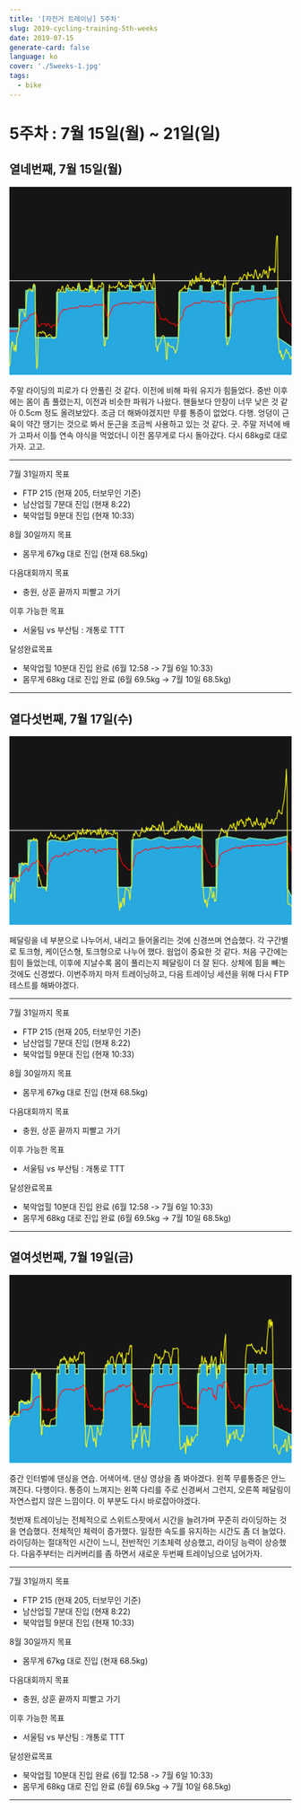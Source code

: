 ```yaml
---
title: '[자전거 트레이닝] 5주차'
slug: 2019-cycling-training-5th-weeks
date: 2019-07-15
generate-card: false
language: ko
cover: './5weeks-1.jpg'
tags:
  - bike
---
```


# 5주차 : 7월 15일(월) ~ 21일(일)

## 열네번째, 7월 15일(월)

![Carillon](./5weeks-1.jpg)

주말 라이딩의 피로가 다 안풀린 것 같다. 이전에 비해 파워 유지가 힘들었다. 중반 이후에는 몸이 좀 풀렸는지, 이전과 비슷한 파워가 나왔다. 핸들보다 안장이 너무 낮은 것 같아 0.5cm 정도 올려보았다. 조금 더 해봐야겠지만 무릎 통증이 없었다. 다행. 엉덩이 근육이 약간 땡기는 것으로 봐서 둔근을 조금씩 사용하고 있는 것 같다. 굿. 주말 저녁에 배가 고파서 이틀 연속 야식을 먹었더니 이전 몸무게로 다시 돌아갔다. 다시 68kg로 대로 가자. 고고.

---

7월 31일까지 목표

- FTP 215 (현재 205, 터보무인 기준)
- 남산업힐 7분대 진입 (현재 8:22)
- 북악업힐 9분대 진입 (현재 10:33)

8월 30일까지 목표

- 몸무게 67kg 대로 진입 (현재 68.5kg)

다음대회까지 목표

- 충원, 상훈 끝까지 피빨고 가기

이후 가능한 목표

- 서울팀 vs 부산팀 : 개통로 TTT

달성완료목표

- 북악업힐 10분대 진입 완료 (6월 12:58 -> 7월 6일 10:33)
- 몸무게 68kg 대로 진입 완료 (6월 69.5kg -> 7월 10일 68.5kg)

---

## 열다섯번째, 7월 17일(수)

![Tallac](./5weeks-2.jpg)

페달링을 네 부분으로 나누어서, 내리고 들어올리는 것에 신경쓰며 연습했다. 각 구간별로 토크형, 케이던스형, 토크형으로 나누어 했다. 웜업이 중요한 것 같다. 처음 구간에는 힘이 들었는데, 이후에 지날수록 몸이 풀리는지 페달링이 더 잘 된다. 상체에 힘을 빼는 것에도 신경썼다. 이번주까지 마저 트레이닝하고, 다음 트레이닝 세션을 위해 다시 FTP 테스트를 해봐야겠다.

---

7월 31일까지 목표

- FTP 215 (현재 205, 터보무인 기준)
- 남산업힐 7분대 진입 (현재 8:22)
- 북악업힐 9분대 진입 (현재 10:33)

8월 30일까지 목표

- 몸무게 67kg 대로 진입 (현재 68.5kg)

다음대회까지 목표

- 충원, 상훈 끝까지 피빨고 가기

이후 가능한 목표

- 서울팀 vs 부산팀 : 개통로 TTT

달성완료목표

- 북악업힐 10분대 진입 완료 (6월 12:58 -> 7월 6일 10:33)
- 몸무게 68kg 대로 진입 완료 (6월 69.5kg -> 7월 10일 68.5kg)

---

## 열여섯번째, 7월 19일(금)

![Palisade](./5weeks-4.jpg)

중간 인터벌에 댄싱을 연습. 어색어색. 댄싱 영상을 좀 봐야겠다.
왼쪽 무릎통증은 안느껴진다. 다행이다. 통증이 느껴지는 왼쪽 다리를 주로 신경써서 그런지, 오른쪽 페달링이 자연스럽지 않은 느낌이다. 이 부분도 다시 바로잡아야겠다.

첫번재 트레이닝는 전체적으로 스위트스팟에서 시간을 늘려가며 꾸준히 라이딩하는 것을 연습했다. 전체적인 체력이 증가했다. 일정한 속도를 유지하는 시간도 좀 더 늘었다. 라이딩하는 절대적인 시간이 느니, 전반적인 기초체력 상승했고, 라이딩 능력이 상승했다. 다음주부터는 리커버리를 좀 하면서 새로운 두번째 트레이닝으로 넘어가자.

---

7월 31일까지 목표

- FTP 215 (현재 205, 터보무인 기준)
- 남산업힐 7분대 진입 (현재 8:22)
- 북악업힐 9분대 진입 (현재 10:33)

8월 30일까지 목표

- 몸무게 67kg 대로 진입 (현재 68.5kg)

다음대회까지 목표

- 충원, 상훈 끝까지 피빨고 가기

이후 가능한 목표

- 서울팀 vs 부산팀 : 개통로 TTT

달성완료목표

- 북악업힐 10분대 진입 완료 (6월 12:58 -> 7월 6일 10:33)
- 몸무게 68kg 대로 진입 완료 (6월 69.5kg -> 7월 10일 68.5kg)

---
